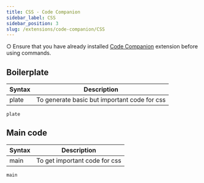 ```yaml
---
title: CSS - Code Companion
sidebar_label: CSS
sidebar_position: 3
slug: /extensions/code-companion/CSS
---
```


○ Ensure that you have already installed <a href="/extensions/code-companion/">Code Companion</a> extension before using commands.

## Boilerplate

| Syntax | Description                                  |
| ------ | -------------------------------------------- |
| plate  | To generate basic but important code for css |

```
plate
```

## Main code

| Syntax | Description                   |
| ------ | ----------------------------- |
| main   | To get important code for css |

```
main
```
